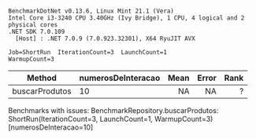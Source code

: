 ```

BenchmarkDotNet v0.13.6, Linux Mint 21.1 (Vera)
Intel Core i3-3240 CPU 3.40GHz (Ivy Bridge), 1 CPU, 4 logical and 2 physical cores
.NET SDK 7.0.109
  [Host] : .NET 7.0.9 (7.0.923.32301), X64 RyuJIT AVX

Job=ShortRun  IterationCount=3  LaunchCount=1  
WarmupCount=3  

```
|         Method | numerosDeInteracao | Mean | Error | Rank |
|--------------- |------------------- |-----:|------:|-----:|
| buscarProdutos |                 10 |   NA |    NA |    ? |

Benchmarks with issues:
  BenchmarkRepository.buscarProdutos: ShortRun(IterationCount=3, LaunchCount=1, WarmupCount=3) [numerosDeInteracao=10]
